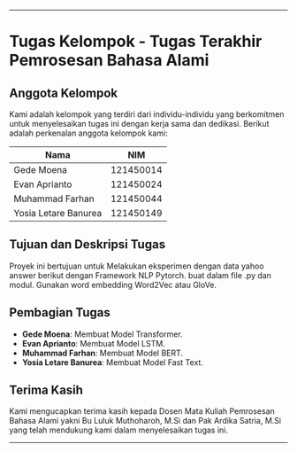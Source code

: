 
---

# **Tugas Kelompok - Tugas Terakhir Pemrosesan Bahasa Alami**

## **Anggota Kelompok**
Kami adalah kelompok yang terdiri dari individu-individu yang berkomitmen untuk menyelesaikan tugas ini dengan kerja sama dan dedikasi. Berikut adalah perkenalan anggota kelompok kami:

| **Nama**            | **NIM** |
|----------------------|-------------------------|
| Gede Moena       | 121450014            |
| Evan Aprianto       | 121450024            |
| Muhammad Farhan       | 121450044            |
| Yosia Letare Banurea       |121450149            |

## **Tujuan dan Deskripsi Tugas**
Proyek ini bertujuan untuk Melakukan eksperimen dengan data yahoo answer berikut dengan Framework NLP Pytorch. buat dalam file .py dan modul. Gunakan word embedding Word2Vec atau GloVe.

## **Pembagian Tugas**
- **Gede Moena**: Membuat Model Transformer.
- **Evan Aprianto**: Membuat Model LSTM.
- **Muhammad Farhan**: Membuat Model BERT.
- **Yosia Letare Banurea**: Membuat Model Fast Text.


## **Terima Kasih**
Kami mengucapkan terima kasih kepada Dosen Mata Kuliah Pemrosesan Bahasa Alami yakni Bu Luluk Muthoharoh, M.Si dan Pak Ardika Satria, M.Si yang telah mendukung kami dalam menyelesaikan tugas ini.

--- 